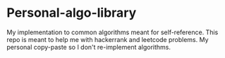 # Personal-algo-library

My implementation to common algorithms meant for self-reference. 
This repo is meant to help me with hackerrank and leetcode problems.
My personal copy-paste so I don't re-implement algorithms. 

